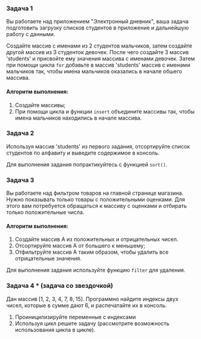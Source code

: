 ### Задача 1

Вы работаете над приложением "Электронный дневник", ваша задача подготовить загрузку списков студентов в приложение и дальнейшую работу с данными.

Создайте массив с именами из 2 студентов мальчиков, затем создайте другой массив из 3 студенток девочек.
После чего создайте 3 массив 'students' и присвойте ему значения массива с именами девочек. 
Затем при помощи цикла `for` добавьте в массив 'students' массив с именами мальчиков так, чтобы имена мальчиков оказались в начале обшего массива.
    
#### Алгоритм выполнения:
1. Создайте массивы;
2. При помощи цикла и функции `insert` объедините массивы так, чтобы имена мальчиков находились в начале массива.

### Задача 2

Используя массив 'students' из первого задания, отсортируйте список студентов по алфавиту и выведите содержимое в консоль.

Для выполнения задания попрактикуйтесь с функцией `sort()`.

### Задача 3

Вы работаете над фильтром товаров на главной странице магазина. Нужно показывать только товары с положительными оценками. Для этого вам потребуется обращаться к массиву с оценками и отбирать только положительные числа. 

#### Алгоритм выполнения:
1. Создайте массив A из положительных и отрицательных чисел. 
2. Отсортируйте массив A от большего к меньшему;
3. Отфильтруйте массив A таким образом, чтобы удалить все отрицательные значения.
    
Для выполнения задания используйте функцию `filter` для удаления.

### Задача 4 * (задача со звездочкой)
Дан массив [1, 2, 3, 4, 7, 8, 15]. Программно найдите индексы двух чисел, которые в сумме дают 6, и распечатайте их в консоль.
1) Проиницилизируйте переменные с индексами
2) Используя цикл решите задачу (рассмотрите возможность использования цикла в цикле).

